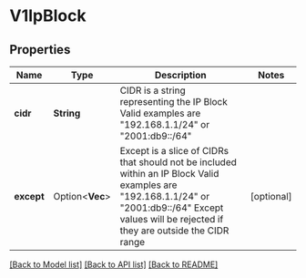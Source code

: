 # V1IpBlock

## Properties

Name | Type | Description | Notes
------------ | ------------- | ------------- | -------------
**cidr** | **String** | CIDR is a string representing the IP Block Valid examples are \"192.168.1.1/24\" or \"2001:db9::/64\" | 
**except** | Option<**Vec<String>**> | Except is a slice of CIDRs that should not be included within an IP Block Valid examples are \"192.168.1.1/24\" or \"2001:db9::/64\" Except values will be rejected if they are outside the CIDR range | [optional]

[[Back to Model list]](../README.md#documentation-for-models) [[Back to API list]](../README.md#documentation-for-api-endpoints) [[Back to README]](../README.md)


